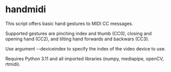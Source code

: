 # handmidi
This script offers basic hand gestures to MIDI CC messages.

Supported gestures are pinching index and thumb (CC0), closing and opening hand (CC2), and tilting hand forwards and backwars (CC3).

Use argument --deviceindex to specify the index of the video device to use.

Requires Python 3.11 and all imported libraries (numpy, mediapipe, openCV, rtmidi).
